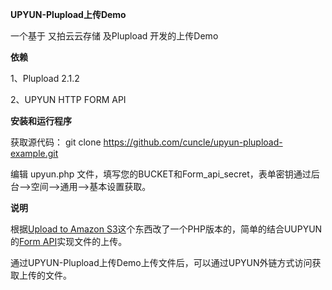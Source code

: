 **UPYUN-Plupload上传Demo**

一个基于 又拍云云存储 及Plupload 开发的上传Demo

**依赖**

1、Plupload 2.1.2

2、UPYUN HTTP FORM API

**安装和运行程序**

获取源代码： git clone https://github.com/cuncle/upyun-plupload-example.git

编辑 upyun.php 文件，填写您的BUCKET和Form_api_secret，表单密钥通过后台——>空间——>通用——>基本设置获取。

**说明**

根据[Upload to Amazon S3](https://github.com/moxiecode/plupload/blob/master/examples/jquery/s3.php)这个东西改了一个PHP版本的，简单的结合UUPYUN的[Form API](http://docs.upyun.com/api/form_api/)实现文件的上传。

通过UPYUN-Plupload上传Demo上传文件后，可以通过UPYUN外链方式访问获取上传的文件。
